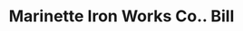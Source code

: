 ---
doi: 10.7916/D8J68V2B
date_other: '1880'
date_other_textual: 1880-1889
form: printed ephemera
genre:
- Invoices
name:
- Marinette Iron Works Co.
object_in_context_url: https://biggert.cul.columbia.edu/items/view/ave_biggert_01743
subject_hierarchical_geographic:
- Chicago, Illinois, United States
subject_name:
- Marinette Iron Works Co.
title: Marinette Iron Works Co.. Bill
sort_title: Marinette Iron Works Co.. Bill
call_number: ave_biggert_01743
coordinates:
- 41.83694444444445,-87.68472222222222
pid: ave_biggert_01743
identifiers: ave_biggert_01743
canvas_id: ldpd:397001
permalink: "/items/ave_biggert_01743/"
layout: iiif-image-page
---